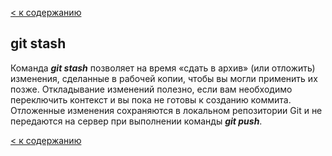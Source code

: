 [< к содержанию](./README.md)

## git stash

Команда ***git stash*** позволяет на время «сдать в архив» (или отложить) изменения, сделанные в рабочей копии, чтобы вы могли применить их позже. Откладывание изменений полезно, если вам необходимо переключить контекст и вы пока не готовы к созданию коммита. Отложенные изменения сохраняются в локальном репозитории Git и не передаются на сервер при выполнении команды ***git push***.

[< к содержанию](./README.md)